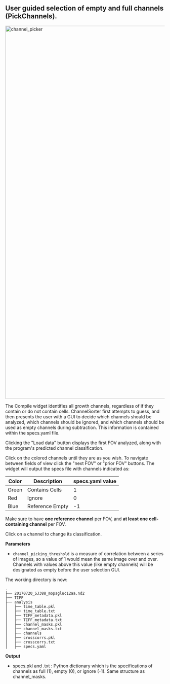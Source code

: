 ## User guided selection of empty and full channels (PickChannels). 
<img width="1177" alt="channel_picker" src="https://user-images.githubusercontent.com/40699438/177629496-73b6c4cf-7427-41e6-ac20-720b6fbf2ba1.png">

The Compile widget identifies all growth channels, regardless of if they contain or do not contain cells. ChannelSorter first attempts to guess, and then presents the user with a GUI to decide which channels should be analyzed, which channels should be ignored, and which channels should be used as empty channels during subtraction. This information is contained within the specs.yaml file.

Clicking the "Load data" button displays the first FOV analyzed, along with the program's predicted channel classification.

Click on the colored channels until they are as you wish. To navigate between fields of view click the "next FOV" or "prior FOV" buttons.  The widget will output the specs file with channels indicated as:

| Color       | Description     | specs.yaml value |
| ----------- | --------------- | ---------------- |
| Green       | Contains Cells  | 1                |
| Red         | Ignore          | 0                |
| Blue        | Reference Empty | -1               |

Make sure to have **one reference channel** per FOV, and **at least one cell-containing channel** per FOV.

Click on a channel to change its classification.

**Parameters**

* `channel_picking_threshold` is a measure of correlation between a series of images, so a value of 1 would mean the same image over and over. Channels with values above this value (like empty channels) will be designated as empty before the user selection GUI.

The working directory is now:
```
.
├── 20170720_SJ388_mopsgluc12aa.nd2
├── TIFF
├── analysis
│   ├── time_table.pkl
│   ├── time_table.txt
│   ├── TIFF_metadata.pkl
│   ├── TIFF_metadata.txt
│   ├── channel_masks.pkl
│   ├── channel_masks.txt
│   ├── channels
│   ├── crosscorrs.pkl
│   ├── crosscorrs.txt
│   ├── specs.yaml
```

**Output**
* specs.pkl and .txt : Python dictionary which is the specifications of channels as full (1), empty (0), or ignore (-1). Same structure as channel_masks.

